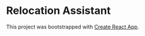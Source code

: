 # Relocation Assistant

This project was bootstrapped with [Create React App](https://github.com/facebook/create-react-app).

